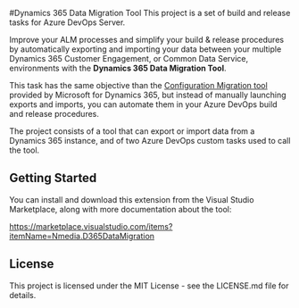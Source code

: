 #Dynamics 365 Data Migration Tool
This project is a set of build and release tasks for Azure DevOps Server.

Improve your ALM processes and simplify your build & release procedures by automatically exporting and importing your data between your multiple Dynamics 365 Customer Engagement, or Common Data Service, environments with the **Dynamics 365 Data Migration Tool**. 

This task has the same objective than the [Configuration Migration tool](https://docs.microsoft.com/en-us/dynamics365/customer-engagement/admin/manage-configuration-data) provided by Microsoft for Dynamics 365, but instead of manually launching exports and imports, you can automate them in your Azure DevOps build and release procedures.   

The project consists of a tool that can export or import data from a Dynamics 365 instance, and of two Azure DevOps custom tasks used to call the tool.

## Getting Started
You can install and download this extension from the Visual Studio Marketplace, along with more documentation about the tool:

https://marketplace.visualstudio.com/items?itemName=Nmedia.D365DataMigration

## License
This project is licensed under the MIT License - see the LICENSE.md file for details.

